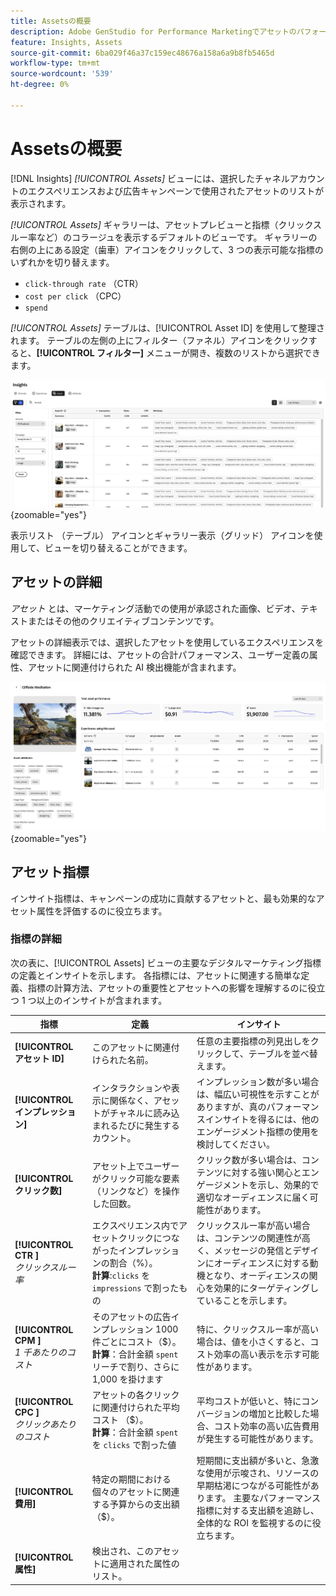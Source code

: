 ```yaml
---
title: Assetsの概要
description: Adobe GenStudio for Performance Marketingでアセットのパフォーマンスを評価する方法を説明します。
feature: Insights, Assets
source-git-commit: 6ba029f46a37c159ec48676a158a6a9b8fb5465d
workflow-type: tm+mt
source-wordcount: '539'
ht-degree: 0%

---
```


# Assetsの概要

[!DNL Insights] _[!UICONTROL Assets]_ ビューには、選択したチャネルアカウントのエクスペリエンスおよび広告キャンペーンで使用されたアセットのリストが表示されます。

_[!UICONTROL Assets]_ ギャラリーは、アセットプレビューと指標（クリックスルー率など）のコラージュを表示するデフォルトのビューです。 ギャラリーの右側の上にある設定（歯車）アイコンをクリックして、3 つの表示可能な指標のいずれかを切り替えます。

- `click-through rate` （CTR）
- `cost per click` （CPC）
- `spend`

_[!UICONTROL Assets]_ テーブルは、[!UICONTROL Asset ID] を使用して整理されます。 テーブルの左側の上にフィルター（ファネル）アイコンをクリックすると、**[!UICONTROL フィルター]** メニューが開き、複数のリストから選択できます。

![Assetsのフィルターとテーブル ](/help/assets/insights-assets-filter.png){zoomable="yes"}

表示リスト （テーブル） アイコンとギャラリー表示（グリッド） アイコンを使用して、ビューを切り替えることができます。

## アセットの詳細

_アセット_ とは、マーケティング活動での使用が承認された画像、ビデオ、テキストまたはその他のクリエイティブコンテンツです。

アセットの詳細表示では、選択したアセットを使用しているエクスペリエンスを確認できます。 詳細には、アセットの合計パフォーマンス、ユーザー定義の属性、アセットに関連付けられた AI 検出機能が含まれます。

![ 資産の詳細 ](/help/assets/insights-asset-details.png){zoomable="yes"}

## アセット指標

インサイト指標は、キャンペーンの成功に貢献するアセットと、最も効果的なアセット属性を評価するのに役立ちます。

### 指標の詳細

次の表に、[!UICONTROL Assets] ビューの主要なデジタルマーケティング指標の定義とインサイトを示します。 各指標には、アセットに関連する簡単な定義、指標の計算方法、アセットの重要性とアセットへの影響を理解するのに役立つ 1 つ以上のインサイトが含まれます。

| 指標 | 定義 | インサイト |
| ---------------------- | ----------------------------- | -------------------------------- |
| **[!UICONTROL アセット ID]** | このアセットに関連付けられた名前。 | 任意の主要指標の列見出しをクリックして、テーブルを並べ替えます。 |
| **[!UICONTROL インプレッション]** | インタラクションや表示に関係なく、アセットがチャネルに読み込まれるたびに発生するカウント。 | インプレッション数が多い場合は、幅広い可視性を示すことがありますが、真のパフォーマンスインサイトを得るには、他のエンゲージメント指標の使用を検討してください。 |
| **[!UICONTROL クリック数]** | アセット上でユーザーがクリック可能な要素（リンクなど）を操作した回数。 | クリック数が多い場合は、コンテンツに対する強い関心とエンゲージメントを示し、効果的で適切なオーディエンスに届く可能性があります。 |
| **[!UICONTROL CTR ]**<br>_クリックスルー率_ | エクスペリエンス内でアセットクリックにつながったインプレッションの割合（%）。<br>**計算**:`clicks` を `impressions` で割ったもの | クリックスルー率が高い場合は、コンテンツの関連性が高く、メッセージの発信とデザインにオーディエンスに対する動機となり、オーディエンスの関心を効果的にターゲティングしていることを示します。 |
| **[!UICONTROL CPM ]**<br>_1 千あたりのコスト_ | そのアセットの広告インプレッション 1000 件ごとにコスト（$）。<br>**計算**：合計金額 `spent` リーチで割り、さらに 1,000 を掛けます | 特に、クリックスルー率が高い場合は、値を小さくすると、コスト効率の高い表示を示す可能性があります。 |
| **[!UICONTROL CPC ]**<br>_クリックあたりのコスト_ | アセットの各クリックに関連付けられた平均コスト （$）。<br>**計算**：合計金額 `spent` を `clicks` で割った値 | 平均コストが低いと、特にコンバージョンの増加と比較した場合、コスト効率の高い広告費用が発生する可能性があります。 |
| **[!UICONTROL 費用]** | 特定の期間における個々のアセットに関連する予算からの支出額（$）。 | 短期間に支出額が多いと、急激な使用が示唆され、リソースの早期枯渇につながる可能性があります。 主要なパフォーマンス指標に対する支出額を追跡し、全体的な ROI を監視するのに役立ちます。 |
| **[!UICONTROL 属性]** | 検出され、このアセットに適用された属性のリスト。 | |
